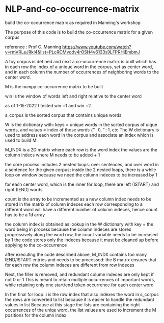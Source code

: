 # NLP-and-co-occurrence-matrix
build the co-occurrence matrix as required in Manning's workshop

 The purpose of this code is to build the co-occurrence matrix for a given corpus
 
reference : Prof C. Manning https://www.youtube.com/watch?v=rmVRLeJRkl4&list=PLoROMvodv4rOSH4v6133s9LFPRHjEmbmJ

A toy corpus is defined and next a co-occurrence matrix is built which has in each row the index of a unique word in the corpus, set as center word, and in each column the number
of occurrences of neighboring words to the center word.

M is the numpy co-occurrence matrix to be built

win is the window of words left and right relative to the center word

as of 1-15-2022 I tested win =1 and win =2




s_corpus is the sorted corpus that contains unique words

W is the dictionary with: keys = unique words in the sorted corpus of uique words, and values = index of those words
 {'<END>': 0, '<START>': 1, etc
The W dictionary is used to address each word in the corpus and associate an index which is used to build M

M_INDX is a 2D matrix where
 each row is the word index
 the values are the column indecs where M needs to be added + 1

 the core process includes 2 nested loops: over sentences, and over word in a sentence for the given corpus;
 inside the 2 nested loops, there is a while loop on window because we need the column indeces to be increased by 1

 for each center word, which is the inner for loop, there are left (ISTART) and right (IEND) words

 count is the array to be incremented as a new column index needs to be stored in the matrix of column indeces
 each row corresponding to a different word will have a different number of column indeces, hence count has to be a 1d array

 the column index is obtained as lookup in the W dictionary with key = the word being in process
 because the column indeces are stored progressively along the word row, the count variable needs to be increased by 1
 the code stores only the indeces because it must be cleaned up before applying to the co-occurrence


 after executing the code described above,  M_INDX contains too many IEND/ISTART entries and needs to be processed:
the B matrix ensures that for each row the column indeces are different from row indeces

Next, the filler is removed, and redundant column indeces are only kept if not 0 or 1
This is meant to retain multiple occurrences of important words, while retaining only one start/end token occurrence for each center word

In the final for loop:
 i is the row index that also indexes the word in s_corpus
 the rows are converted to list because it is easier to handle the redundant values in list
Because at this stage the lists are containing the right occurrences of the uniqe word, the list values are used to increment the M positions for the column index
